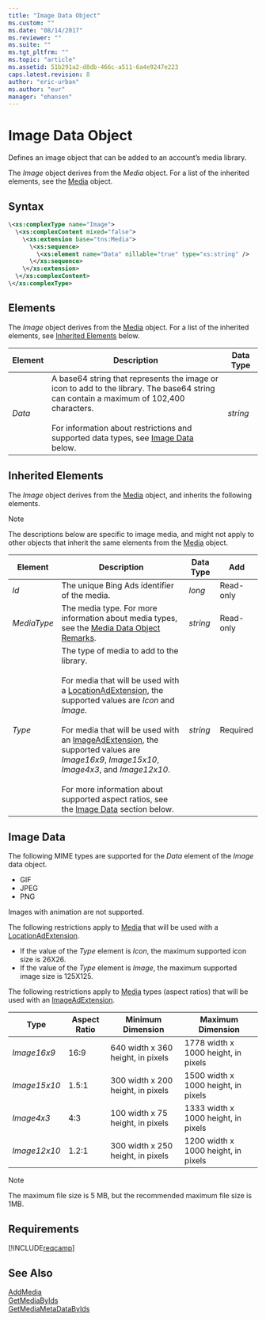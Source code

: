 ```yaml
---
title: "Image Data Object"
ms.custom: ""
ms.date: "08/14/2017"
ms.reviewer: ""
ms.suite: ""
ms.tgt_pltfrm: ""
ms.topic: "article"
ms.assetid: 51b291a2-d8db-466c-a511-6a4e9247e223
caps.latest.revision: 8
author: "eric-urban"
ms.author: "eur"
manager: "ehansen"
---
```

# Image Data Object
Defines an image object that can be added to an account’s media library.

The *Image* object derives from the *Media* object. For a list of the inherited elements, see the [Media](../campaign-api/media-data-object.md) object.

## Syntax

```xml
\<xs:complexType name="Image">
  \<xs:complexContent mixed="false">
    \<xs:extension base="tns:Media">
      \<xs:sequence>
        \<xs:element name="Data" nillable="true" type="xs:string" />
      \</xs:sequence>
    \</xs:extension>
  \</xs:complexContent>
\</xs:complexType>
```

## <a name="Elements"></a>Elements
The *Image* object derives from the [Media](../campaign-api/media-data-object.md) object. For a list of the inherited elements, see [Inherited Elements](#InheritedElements) below.

|Element|Description|Data Type|
|-----------|---------------|-------------|
|*Data*|A base64 string that represents the image or icon to add to the library. The base64 string can contain a maximum of 102,400 characters.<br /><br />For information about restrictions and supported data types, see [Image Data](#imagedata) below.|*string*|
  
## <a name="InheritedElements"></a>Inherited Elements
The *Image* object derives from the [Media](../campaign-api/media-data-object.md) object, and inherits the following elements. 

> [!NOTE]
> The descriptions below are specific to image media, and might not apply to other objects that inherit the same elements from the [Media](../campaign-api/media-data-object.md) object.

|Element|Description|Data Type|Add|
|-----------|---------------|-------------|-------|
|*Id*|The unique Bing Ads identifier of the media.|*long*|Read-only|
|*MediaType*|The media type. For more information about media types, see the [Media Data Object Remarks](../campaign-api/media-data-object.md#remarks).|*string*|Read-only|
|*Type*|The type of media to add to the library.<br /><br />For media that will be used with a [LocationAdExtension](../campaign-api/locationadextension-data-object.md), the supported values are *Icon* and *Image*.<br /><br />For media that will be used with an [ImageAdExtension](../campaign-api/imageadextension-data-object.md), the supported values are *Image16x9*, *Image15x10*, *Image4x3*, and *Image12x10*.<br /><br />For more information about supported aspect ratios, see the [Image Data](#imagedata) section below.|*string*|Required|


## <a name="imagedata"></a>Image Data
The following MIME types are supported for the *Data* element of the *Image* data object.
-   GIF  
-   JPEG  
-   PNG  

Images with animation are not supported.

The following restrictions apply to [Media](../campaign-api/media-data-object.md) that will be used with a [LocationAdExtension](../campaign-api/locationadextension-data-object.md).

-   If the value of the *Type* element is *Icon*, the maximum supported icon size is 26X26.  
-   If the value of the *Type* element is *Image*, the maximum supported image size is 125X125.  


The following restrictions apply to [Media](../campaign-api/media-data-object.md) types (aspect ratios) that will be used with an [ImageAdExtension](../campaign-api/imageadextension-data-object.md).

|Type|Aspect Ratio|Minimum Dimension|Maximum Dimension|
|--------|----------------|---------------------|---------------------|
|*Image16x9*|16:9|640 width x 360 height, in pixels|1778 width x 1000 height, in pixels|
|*Image15x10*|1.5:1|300 width x 200 height, in pixels|1500 width x 1000 height, in pixels|
|*Image4x3*|4:3|100 width x 75 height, in pixels|1333 width x 1000 height, in pixels|
|*Image12x10*|1.2:1|300 width x 250 height, in pixels|1200 width x 1000 height, in pixels|
> [!NOTE]
> The maximum file size is 5 MB, but the recommended maximum file size is 1MB.

## Requirements
[!INCLUDE[reqcamp](../campaign-api/includes/reqcamp.md)]
## See Also
[AddMedia](../campaign-api/addmedia-service-operation.md)  
[GetMediaByIds](../campaign-api/getmediabyids-service-operation.md)  
[GetMediaMetaDataByIds](../campaign-api/getmediametadatabyids-service-operation.md)  

